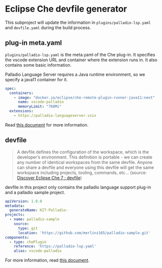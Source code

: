 # Eclipse Che devfile generator

This subproject will update the information in `plugins/palladio-lsp.yaml` and `devfile.yaml` during the build process.

## plug-in meta.yaml

`plugins/palladio-lsp.yaml` is the meta.yaml of the Che plug-in. It specifies the vscode extension URL and container where the extension runs in. It also contains some basic information.

Palladio Language Server requires a Java runtime environment, so we specify a java11 container for it.

```Yaml
spec:
  containers:
    - image: "docker.io/eclipse/che-remote-plugin-runner-java11:next"
      name: vscode-palladio
      memoryLimit: "768Mi"
  extensions:
    - https://palladio-languageserver.vsix
```

Read [this document](https://www.eclipse.org/che/docs/che-7/using-a-visual-studio-code-extension-in-che/) for more information.

## devfile

> A devfile defines the configuration of the workspace, which is the developer’s environment. This definition is portable - we can create any number of identical workspaces from the same devfile. Anyone can share a devfile and everyone using this devfile will get the same workspace including projects, tooling, commands, etc… (source: [Discover Eclipse Che 7 : devfile](https://che.eclipse.org/discover-che-7-devfile-85a8cc83d860))

devfile in this project only contains the palladio language support plug-in and a palladio sample project.

```Yaml
apiVersion: 1.0.0
metadata:
  generateName: KIT-Palladio-
projects:
  - name: palladio-sample
    source:
      type: git
      location: 'https://github.com/merlinz165/palladio-sample.git'
components:
  - type: chePlugin
    reference: 'https://palladio-lsp.yaml'
    alias: vscode-palladio
```

For more information, read [this document](https://www.eclipse.org/che/docs/che-7/making-a-workspace-portable-using-a-devfile/).